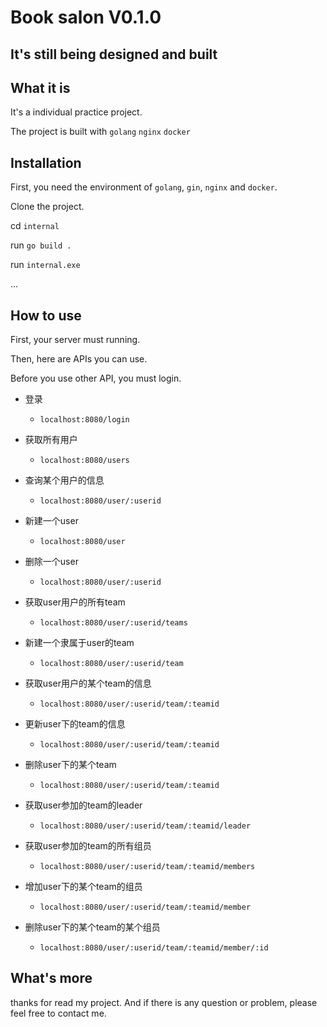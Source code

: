 # Book salon V0.1.0

## **It's still being designed and built**

## What it is
It's a individual practice project.

The project is built with `golang` `nginx` `docker`

## Installation

First, you need the environment of `golang`, `gin`, `nginx` and `docker`.

Clone the project.

cd `internal`

run `go build .`

run `internal.exe`

...

## How to use

First, your server must running.

Then, here are APIs you can use.

Before you use other API, you must login.

- 登录
  - `localhost:8080/login`

- 获取所有用户
  - `localhost:8080/users`
- 查询某个用户的信息
  - `localhost:8080/user/:userid`
- 新建一个user
  - `localhost:8080/user`
- 删除一个user
  - `localhost:8080/user/:userid`

- 获取user用户的所有team
  - `localhost:8080/user/:userid/teams`
- 新建一个隶属于user的team
  - `localhost:8080/user/:userid/team`
- 获取user用户的某个team的信息
  - `localhost:8080/user/:userid/team/:teamid`
- 更新user下的team的信息
  - `localhost:8080/user/:userid/team/:teamid`
- 删除user下的某个team
  - `localhost:8080/user/:userid/team/:teamid`

- 获取user参加的team的leader
  - `localhost:8080/user/:userid/team/:teamid/leader`
- 获取user参加的team的所有组员
  - `localhost:8080/user/:userid/team/:teamid/members`
- 增加user下的某个team的组员
  - `localhost:8080/user/:userid/team/:teamid/member`
- 删除user下的某个team的某个组员
  - `localhost:8080/user/:userid/team/:teamid/member/:id`

## What's more

thanks for read my project. And if there is any question or problem, please feel free to contact me.
